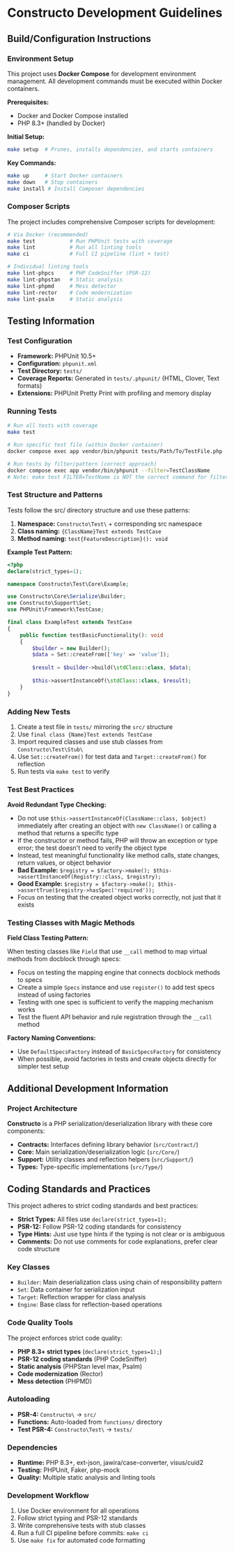 # Constructo Development Guidelines

## Build/Configuration Instructions

### Environment Setup

This project uses **Docker Compose** for development environment management. All development commands must be executed
within Docker containers.

**Prerequisites:**

- Docker and Docker Compose installed
- PHP 8.3+ (handled by Docker)

**Initial Setup:**

```bash
make setup  # Prunes, installs dependencies, and starts containers
```

**Key Commands:**

```bash
make up     # Start Docker containers
make down   # Stop containers
make install # Install Composer dependencies
```

### Composer Scripts

The project includes comprehensive Composer scripts for development:

```bash
# Via Docker (recommended)
make test           # Run PHPUnit tests with coverage
make lint           # Run all linting tools
make ci             # Full CI pipeline (lint + test)

# Individual linting tools
make lint-phpcs     # PHP CodeSniffer (PSR-12)
make lint-phpstan   # Static analysis
make lint-phpmd     # Mess detector
make lint-rector    # Code modernization
make lint-psalm     # Static analysis
```

## Testing Information

### Test Configuration

- **Framework:** PHPUnit 10.5+
- **Configuration:** `phpunit.xml`
- **Test Directory:** `tests/`
- **Coverage Reports:** Generated in `tests/.phpunit/` (HTML, Clover, Text formats)
- **Extensions:** PHPUnit Pretty Print with profiling and memory display

### Running Tests

```bash
# Run all tests with coverage
make test

# Run specific test file (within Docker container)
docker compose exec app vendor/bin/phpunit tests/Path/To/TestFile.php

# Run tests by filter/pattern (correct approach)
docker compose exec app vendor/bin/phpunit --filter=TestClassName
# Note: make test FILTER=TestName is NOT the correct command for filtering
```

### Test Structure and Patterns

Tests follow the src/ directory structure and use these patterns:

1. **Namespace:** `Constructo\Test\` + corresponding src namespace
2. **Class naming:** `{ClassName}Test extends TestCase`
3. **Method naming:** `test{FeatureDescription}(): void`

**Example Test Pattern:**

```php
<?php
declare(strict_types=1);

namespace Constructo\Test\Core\Example;

use Constructo\Core\Serialize\Builder;
use Constructo\Support\Set;
use PHPUnit\Framework\TestCase;

final class ExampleTest extends TestCase
{
    public function testBasicFunctionality(): void
    {
        $builder = new Builder();
        $data = Set::createFrom(['key' => 'value']);
        
        $result = $builder->build(\stdClass::class, $data);
        
        $this->assertInstanceOf(\stdClass::class, $result);
    }
}
```

### Adding New Tests

1. Create a test file in `tests/` mirroring the `src/` structure
2. Use `final class {Name}Test extends TestCase`
3. Import required classes and use stub classes from `Constructo\Test\Stub\`
4. Use `Set::createFrom()` for test data and `Target::createFrom()` for reflection
5. Run tests via `make test` to verify

### Test Best Practices

**Avoid Redundant Type Checking:**

- Do not use `$this->assertInstanceOf(ClassName::class, $object)` immediately after creating an object with
  `new ClassName()` or calling a method that returns a specific type
- If the constructor or method fails, PHP will throw an exception or type error; the test doesn't need to verify the
  object type
- Instead, test meaningful functionality like method calls, state changes, return values, or object behavior
- **Bad Example:** `$registry = $factory->make(); $this->assertInstanceOf(Registry::class, $registry);`
- **Good Example:** `$registry = $factory->make(); $this->assertTrue($registry->hasSpec('required'));`
- Focus on testing that the created object works correctly, not just that it exists

### Testing Classes with Magic Methods

**Field Class Testing Pattern:**

When testing classes like `Field` that use `__call` method to map virtual methods from docblock through specs:

- Focus on testing the mapping engine that connects docblock methods to specs
- Create a simple `Specs` instance and use `register()` to add test specs instead of using factories
- Testing with one spec is sufficient to verify the mapping mechanism works
- Test the fluent API behavior and rule registration through the `__call` method

**Factory Naming Conventions:**

- Use `DefaultSpecsFactory` instead of `BasicSpecsFactory` for consistency
- When possible, avoid factories in tests and create objects directly for simpler test setup

## Additional Development Information

### Project Architecture

**Constructo** is a PHP serialization/deserialization library with these core components:

- **Contracts:** Interfaces defining library behavior (`src/Contract/`)
- **Core:** Main serialization/deserialization logic (`src/Core/`)
- **Support:** Utility classes and reflection helpers (`src/Support/`)
- **Types:** Type-specific implementations (`src/Type/`)

## Coding Standards and Practices

This project adheres to strict coding standards and best practices:

- **Strict Types:** All files use `declare(strict_types=1);`
- **PSR-12:** Follow PSR-12 coding standards for consistency
- **Type Hints:** Just use type hints if the typing is not clear or is ambiguous
- **Comments:** Do not use comments for code explanations, prefer clear code structure

### Key Classes

- `Builder`: Main deserialization class using chain of responsibility pattern
- `Set`: Data container for serialization input
- `Target`: Reflection wrapper for class analysis
- `Engine`: Base class for reflection-based operations

### Code Quality Tools

The project enforces strict code quality:

- **PHP 8.3+ strict types** (`declare(strict_types=1);`)
- **PSR-12 coding standards** (PHP CodeSniffer)
- **Static analysis** (PHPStan level max, Psalm)
- **Code modernization** (Rector)
- **Mess detection** (PHPMD)

### Autoloading

- **PSR-4:** `Constructo\` → `src/`
- **Functions:** Auto-loaded from `functions/` directory
- **Test PSR-4:** `Constructo\Test\` → `tests/`

### Dependencies

- **Runtime:** PHP 8.3+, ext-json, jawira/case-converter, visus/cuid2
- **Testing:** PHPUnit, Faker, php-mock
- **Quality:** Multiple static analysis and linting tools

### Development Workflow

1. Use Docker environment for all operations
2. Follow strict typing and PSR-12 standards
3. Write comprehensive tests with stub classes
4. Run a full CI pipeline before commits: `make ci`
5. Use `make fix` for automated code formatting
